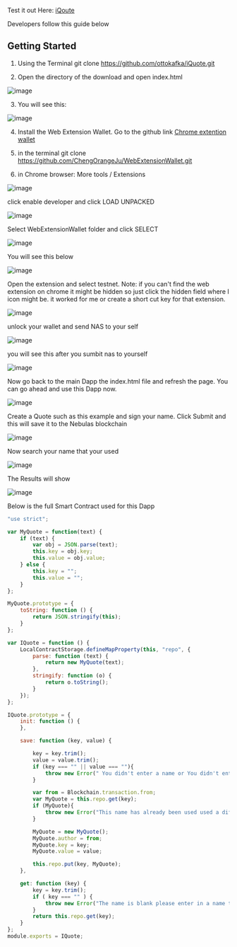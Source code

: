 Test it out Here: [iQoute](https://ottokafka.github.io/iQuote/.)

Developers follow this guide below

## Getting Started
1) Using the Terminal 
    git clone https://github.com/ottokafka/iQuote.git

2) Open the directory of the download and open index.html

![image](https://user-images.githubusercontent.com/21117852/39669720-b1a65032-5126-11e8-9c7d-613c27a101e0.png)

3) You will see this:

![image](https://user-images.githubusercontent.com/21117852/39669724-dd272790-5126-11e8-8127-92333c3ccea0.png)


4) Install the Web Extension Wallet. Go to the github link
 [Chrome extention wallet](https://github.com/ChengOrangeJu/WebExtensionWallet)

5) in the terminal 
git clone https://github.com/ChengOrangeJu/WebExtensionWallet.git

6) in Chrome browser: More tools / Extensions

![image](https://user-images.githubusercontent.com/21117852/39468331-0efb30e2-4d65-11e8-8d1c-f1725453ba2b.png)

click enable developer and click LOAD UNPACKED

![image](https://user-images.githubusercontent.com/21117852/39468412-6bc87ba4-4d65-11e8-8185-7e8c175a6842.png)

Select WebExtensionWallet folder and click SELECT

![image](https://user-images.githubusercontent.com/21117852/39468494-d6ecf978-4d65-11e8-8ebd-b6f0cffaf52d.png)


You will see this below

![image](https://user-images.githubusercontent.com/21117852/39468538-12119df6-4d66-11e8-98f9-e621522a0f78.png)

Open the extension and select testnet. 
Note: if you can't find the web extension on chrome it might be hidden so just click the hidden field where I icon might be. it worked for me or create a short cut key for that extension.

![image](https://user-images.githubusercontent.com/21117852/39468587-5844e68e-4d66-11e8-86f9-e225a0ccc205.png)


unlock your wallet and send NAS to your self


![image](https://user-images.githubusercontent.com/21117852/39468679-ea8da68e-4d66-11e8-96dd-3668744d97db.png)

you will see this after you sumbit nas to yourself

![image](https://user-images.githubusercontent.com/21117852/39468722-221a19e8-4d67-11e8-86d6-977814efbe15.png)

Now go back to the main Dapp
the index.html file and refresh the page.
You can go ahead and use this Dapp now. 

![image](https://user-images.githubusercontent.com/21117852/39669739-2630a9c0-5127-11e8-9213-a1265e94532d.png)

Create a Quote such as this example and sign your name.
Click Submit and this will save it to the Nebulas blockchain

![image](https://user-images.githubusercontent.com/21117852/39670335-038d7b74-5135-11e8-8a5d-d049a0a5f3a5.png)

Now search your name that your used

![image](https://user-images.githubusercontent.com/21117852/39670372-d11e000e-5135-11e8-9cb0-84b727999dee.png)

The Results will show

![image](https://user-images.githubusercontent.com/21117852/39670408-d3f73a38-5136-11e8-9641-e34697f4859e.png)




Below is the full Smart Contract used for this Dapp


```js
"use strict";

var MyQuote = function(text) {
    if (text) {
        var obj = JSON.parse(text);
        this.key = obj.key;
        this.value = obj.value;
    } else {
        this.key = "";
        this.value = "";
    }
};

MyQuote.prototype = {
    toString: function () {
        return JSON.stringify(this);
    }
};

var IQuote = function () {
    LocalContractStorage.defineMapProperty(this, "repo", {
        parse: function (text) {
            return new MyQuote(text);
        },
        stringify: function (o) {
            return o.toString();
        }
    });
};

IQuote.prototype = {
    init: function () {
    },

    save: function (key, value) {

        key = key.trim();
        value = value.trim();
        if (key === "" || value === ""){
            throw new Error(" You didn't enter a name or You didn't enter quote ");
        }

        var from = Blockchain.transaction.from;
        var MyQuote = this.repo.get(key);
        if (MyQuote){
            throw new Error("This name has already been used used a different name");
        }

        MyQuote = new MyQuote();
        MyQuote.author = from;
        MyQuote.key = key;
        MyQuote.value = value;

        this.repo.put(key, MyQuote);
    },

    get: function (key) {
        key = key.trim();
        if ( key === "" ) {
            throw new Error("The name is blank please enter in a name then a quote")
        }
        return this.repo.get(key);
    }
};
module.exports = IQuote;
```